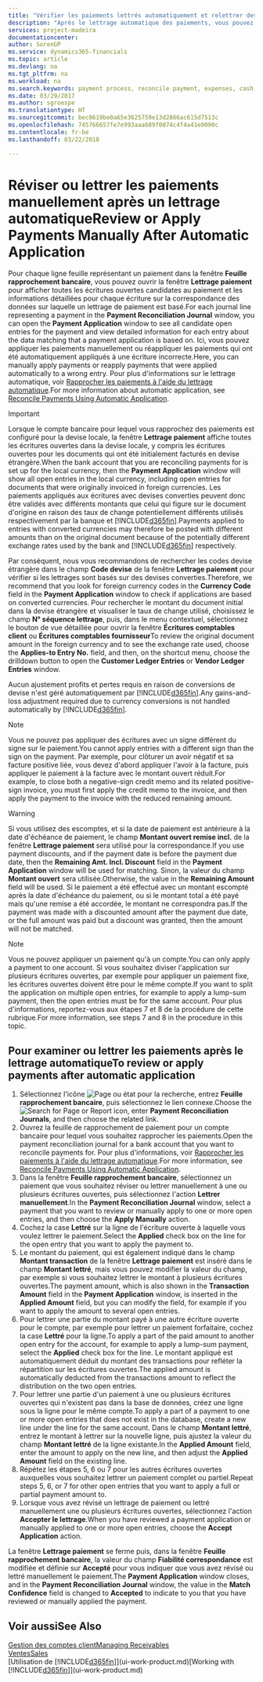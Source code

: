 ```yaml
---
title: "Vérifier les paiements lettrés automatiquement et relettrer des paiements manuellement | Microsoft Docs"
description: "Après le lettrage automatique des paiements, vous pouvez consulter toutes les écritures d'un paiement et relettrer manuellement celles qui ont été mal lettrées."
services: project-madeira
documentationcenter: 
author: SorenGP
ms.service: dynamics365-financials
ms.topic: article
ms.devlang: na
ms.tgt_pltfrm: na
ms.workload: na
ms.search.keywords: payment process, reconcile payment, expenses, cash receipts
ms.date: 03/29/2017
ms.author: sgroespe
ms.translationtype: HT
ms.sourcegitcommit: bec0619be0a65e3625759e13d2866ac615d7513c
ms.openlocfilehash: 745766657fe7e993aaa689f0074c4f4a41e0090c
ms.contentlocale: fr-be
ms.lasthandoff: 03/22/2018

---
```

# <a name="review-or-apply-payments-manually-after-automatic-application"></a><span data-ttu-id="90ea2-103">Réviser ou lettrer les paiements manuellement après un lettrage automatique</span><span class="sxs-lookup"><span data-stu-id="90ea2-103">Review or Apply Payments Manually After Automatic Application</span></span>
<span data-ttu-id="90ea2-104">Pour chaque ligne feuille représentant un paiement dans la fenêtre **Feuille rapprochement bancaire**, vous pouvez ouvrir la fenêtre **Lettrage paiement** pour afficher toutes les écritures ouvertes candidates au paiement et les informations détaillées pour chaque écriture sur la correspondance des données sur laquelle un lettrage de paiement est basé.</span><span class="sxs-lookup"><span data-stu-id="90ea2-104">For each journal line representing a payment in the **Payment Reconciliation Journal** window, you can open the **Payment Application** window to see all candidate open entries for the payment and view detailed information for each entry about the data matching that a payment application is based on.</span></span> <span data-ttu-id="90ea2-105">Ici, vous pouvez appliquer les paiements manuellement ou réappliquer les paiements qui ont été automatiquement appliqués à une écriture incorrecte.</span><span class="sxs-lookup"><span data-stu-id="90ea2-105">Here, you can manually apply payments or reapply payments that were applied automatically to a wrong entry.</span></span> <span data-ttu-id="90ea2-106">Pour plus d'informations sur le lettrage automatique, voir [Rapprocher les paiements à l'aide du lettrage automatique](receivables-how-reconcile-payments-auto-application.md).</span><span class="sxs-lookup"><span data-stu-id="90ea2-106">For more information about automatic application, see [Reconcile Payments Using Automatic Application](receivables-how-reconcile-payments-auto-application.md).</span></span>

> [!IMPORTANT]  
>   <span data-ttu-id="90ea2-107">Lorsque le compte bancaire pour lequel vous rapprochez des paiements est configuré pour la devise locale, la fenêtre **Lettrage paiement** affiche toutes les écritures ouvertes dans la devise locale, y compris les écritures ouvertes pour les documents qui ont été initialement facturés en devise étrangère.</span><span class="sxs-lookup"><span data-stu-id="90ea2-107">When the bank account that you are reconciling payments for is set up for the local currency, then the **Payment Application** window will show all open entries in the local currency, including open entries for documents that were originally invoiced in foreign currencies.</span></span> <span data-ttu-id="90ea2-108">Les paiements appliqués aux écritures avec devises converties peuvent donc être validés avec différents montants que celui qui figure sur le document d'origine en raison des taux de change potentiellement différents utilisés respectivement par la banque et [!INCLUDE[d365fin](includes/d365fin_md.md)].</span><span class="sxs-lookup"><span data-stu-id="90ea2-108">Payments applied to entries with converted currencies may therefore be posted with different amounts than on the original document because of the potentially different exchange rates used by the bank and [!INCLUDE[d365fin](includes/d365fin_md.md)] respectively.</span></span>

<span data-ttu-id="90ea2-109">Par conséquent, nous vous recommandons de rechercher les codes devise étrangère dans le champ **Code devise** de la fenêtre **Lettrage paiement** pour vérifier si les lettrages sont basés sur des devises converties.</span><span class="sxs-lookup"><span data-stu-id="90ea2-109">Therefore, we recommend that you look for foreign currency codes in the **Currency Code** field in the **Payment Application** window to check if applications are based on converted currencies.</span></span> <span data-ttu-id="90ea2-110">Pour rechercher le montant du document initial dans la devise étrangère et visualiser le taux de change utilisé, choisissez le champ **N° séquence lettrage**, puis, dans le menu contextuel, sélectionnez le bouton de vue détaillée pour ouvrir la fenêtre **Écritures comptables client** ou **Écritures comptables fournisseur**</span><span class="sxs-lookup"><span data-stu-id="90ea2-110">To review the original document amount in the foreign currency and to see the exchange rate used, choose the **Applies-to Entry No.** field, and then, on the shortcut menu, choose the drilldown button to open the **Customer Ledger Entries** or **Vendor Ledger Entries** window.</span></span>

<span data-ttu-id="90ea2-111">Aucun ajustement profits et pertes requis en raison de conversions de devise n'est géré automatiquement par [!INCLUDE[d365fin](includes/d365fin_md.md)].</span><span class="sxs-lookup"><span data-stu-id="90ea2-111">Any gains-and-loss adjustment required due to currency conversions is not handled automatically by [!INCLUDE[d365fin](includes/d365fin_md.md)].</span></span>

> [!NOTE]  
>   <span data-ttu-id="90ea2-112">Vous ne pouvez pas appliquer des écritures avec un signe différent du signe sur le paiement.</span><span class="sxs-lookup"><span data-stu-id="90ea2-112">You cannot apply entries with a different sign than the sign on the payment.</span></span> <span data-ttu-id="90ea2-113">Par exemple, pour clôturer un avoir négatif et sa facture positive liée, vous devez d'abord appliquer l'avoir à la facture, puis appliquer le paiement à la facture avec le montant ouvert réduit.</span><span class="sxs-lookup"><span data-stu-id="90ea2-113">For example, to close both a negative-sign credit memo and its related positive-sign invoice, you must first apply the credit memo to the invoice, and then apply the payment to the invoice with the reduced remaining amount.</span></span>

> [!WARNING]  
>   <span data-ttu-id="90ea2-114">Si vous utilisez des escomptes, et si la date de paiement est antérieure à la date d'échéance de paiement, le champ **Montant ouvert remise incl.** de la fenêtre **Lettrage paiement** sera utilisé pour la correspondance.</span><span class="sxs-lookup"><span data-stu-id="90ea2-114">If you use payment discounts, and if the payment date is before the payment due date, then the **Remaining Amt. Incl. Discount** field in the **Payment Application** window will be used for matching.</span></span> <span data-ttu-id="90ea2-115">Sinon, la valeur du champ **Montant ouvert** sera utilisée.</span><span class="sxs-lookup"><span data-stu-id="90ea2-115">Otherwise, the value in the **Remaining Amount** field will be used.</span></span> <span data-ttu-id="90ea2-116">Si le paiement a été effectué avec un montant escompté après la date d'échéance du paiement, ou si le montant total a été payé mais qu'une remise a été accordée, le montant ne correspondra pas.</span><span class="sxs-lookup"><span data-stu-id="90ea2-116">If the payment was made with a discounted amount after the payment due date, or the full amount was paid but a discount was granted, then the amount will not be matched.</span></span>

> [!NOTE]  
>   <span data-ttu-id="90ea2-117">Vous ne pouvez appliquer un paiement qu'à un compte.</span><span class="sxs-lookup"><span data-stu-id="90ea2-117">You can only apply a payment to one account.</span></span> <span data-ttu-id="90ea2-118">Si vous souhaitez diviser l'application sur plusieurs écritures ouvertes, par exemple pour appliquer un paiement fixe, les écritures ouvertes doivent être pour le même compte.</span><span class="sxs-lookup"><span data-stu-id="90ea2-118">If you want to split the application on multiple open entries, for example to apply a lump-sum payment, then the open entries must be for the same account.</span></span> <span data-ttu-id="90ea2-119">Pour plus d'informations, reportez-vous aux étapes 7 et 8 de la procédure de cette rubrique.</span><span class="sxs-lookup"><span data-stu-id="90ea2-119">For more information, see steps 7 and 8 in the procedure in this topic.</span></span>

## <a name="to-review-or-apply-payments-after-automatic-application"></a><span data-ttu-id="90ea2-120">Pour examiner ou lettrer les paiements après le lettrage automatique</span><span class="sxs-lookup"><span data-stu-id="90ea2-120">To review or apply payments after automatic application</span></span>
1. <span data-ttu-id="90ea2-121">Sélectionnez l'icône ![Page ou état pour la recherche](media/ui-search/search_small.png "Page ou état pour la recherche"), entrez **Feuille rapprochement bancaire**, puis sélectionnez le lien connexe.</span><span class="sxs-lookup"><span data-stu-id="90ea2-121">Choose the ![Search for Page or Report](media/ui-search/search_small.png "Search for Page or Report icon") icon, enter **Payment Reconciliation Journals**, and then choose the related link.</span></span>
2. <span data-ttu-id="90ea2-122">Ouvrez la feuille de rapprochement de paiement pour un compte bancaire pour lequel vous souhaitez rapprocher les paiements.</span><span class="sxs-lookup"><span data-stu-id="90ea2-122">Open the payment reconciliation journal for a bank account that you want to reconcile payments for.</span></span> <span data-ttu-id="90ea2-123">Pour plus d'informations, voir [Rapprocher les paiements à l'aide du lettrage automatique](receivables-how-reconcile-payments-auto-application.md).</span><span class="sxs-lookup"><span data-stu-id="90ea2-123">For more information, see [Reconcile Payments Using Automatic Application](receivables-how-reconcile-payments-auto-application.md).</span></span>
3. <span data-ttu-id="90ea2-124">Dans la fenêtre **Feuille rapprochement bancaire**, sélectionnez un paiement que vous souhaitez réviser ou lettrer manuellement à une ou plusieurs écritures ouvertes, puis sélectionnez l'action **Lettrer manuellement**.</span><span class="sxs-lookup"><span data-stu-id="90ea2-124">In the **Payment Reconciliation Journal** window, select a payment that you want to review or manually apply to one or more open entries, and then choose the **Apply Manually** action.</span></span>
4. <span data-ttu-id="90ea2-125">Cochez la case **Lettré** sur la ligne de l'écriture ouverte à laquelle vous voulez lettrer le paiement.</span><span class="sxs-lookup"><span data-stu-id="90ea2-125">Select the **Applied** check box on the line for the open entry that you want to apply the payment to.</span></span>
5. <span data-ttu-id="90ea2-126">Le montant du paiement, qui est également indiqué dans le champ **Montant transaction** de la fenêtre **Lettrage paiement** est inséré dans le champ **Montant lettré**, mais vous pouvez modifier la valeur du champ, par exemple si vous souhaitez lettrer le montant à plusieurs écritures ouvertes.</span><span class="sxs-lookup"><span data-stu-id="90ea2-126">The payment amount, which is also shown in the **Transaction Amount** field in the **Payment Application** window, is inserted in the **Applied Amount** field, but you can modify the field, for example if you want to apply the amount to several open entries.</span></span>
6. <span data-ttu-id="90ea2-127">Pour lettrer une partie du montant payé à une autre écriture ouverte pour le compte, par exemple pour lettrer un paiement forfaitaire, cochez la case **Lettré** pour la ligne.</span><span class="sxs-lookup"><span data-stu-id="90ea2-127">To apply a part of the paid amount to another open entry for the account, for example to apply a lump-sum payment, select the **Applied** check box for the line.</span></span> <span data-ttu-id="90ea2-128">Le montant appliqué est automatiquement déduit du montant des transactions pour refléter la répartition sur les écritures ouvertes.</span><span class="sxs-lookup"><span data-stu-id="90ea2-128">The applied amount is automatically deducted from the transactions amount to reflect the distribution on the two open entries.</span></span>
7. <span data-ttu-id="90ea2-129">Pour lettrer une partie d'un paiement à une ou plusieurs écritures ouvertes qui n'existent pas dans la base de données, créez une ligne sous la ligne pour le même compte.</span><span class="sxs-lookup"><span data-stu-id="90ea2-129">To apply a part of a payment to one or more open entries that does not exist in the database, create a new line under the line for the same account.</span></span> <span data-ttu-id="90ea2-130">Dans le champ **Montant lettré**, entrez le montant à lettrer sur la nouvelle ligne, puis ajustez la valeur du champ **Montant lettré** de la ligne existante.</span><span class="sxs-lookup"><span data-stu-id="90ea2-130">In the **Applied Amount** field, enter the amount to apply on the new line, and then adjust the **Applied Amount** field on the existing line.</span></span>
8. <span data-ttu-id="90ea2-131">Répétez les étapes 5, 6 ou 7 pour les autres écritures ouvertes auxquelles vous souhaitez lettrer un paiement complet ou partiel.</span><span class="sxs-lookup"><span data-stu-id="90ea2-131">Repeat steps 5, 6, or 7 for other open entries that you want to apply a full or partial payment amount to.</span></span>
9. <span data-ttu-id="90ea2-132">Lorsque vous avez révisé un lettrage de paiement ou lettré manuellement une ou plusieurs écritures ouvertes, sélectionnez l'action **Accepter le lettrage**.</span><span class="sxs-lookup"><span data-stu-id="90ea2-132">When you have reviewed a payment application or manually applied to one or more open entries, choose the **Accept Application** action.</span></span>

<span data-ttu-id="90ea2-133">La fenêtre **Lettrage paiement** se ferme puis, dans la fenêtre **Feuille rapprochement bancaire**, la valeur du champ **Fiabilité correspondance** est modifiée et définie sur **Accepté** pour vous indiquer que vous avez révisé ou lettré manuellement le paiement.</span><span class="sxs-lookup"><span data-stu-id="90ea2-133">The **Payment Application** window  closes, and in the **Payment Reconciliation Journal** window, the value in the **Match Confidence** field is changed to **Accepted** to indicate to you that you have reviewed or manually applied the payment.</span></span>

## <a name="see-also"></a><span data-ttu-id="90ea2-134">Voir aussi</span><span class="sxs-lookup"><span data-stu-id="90ea2-134">See Also</span></span>
[<span data-ttu-id="90ea2-135">Gestion des comptes client</span><span class="sxs-lookup"><span data-stu-id="90ea2-135">Managing Receivables</span></span>](receivables-manage-receivables.md)  
[<span data-ttu-id="90ea2-136">Ventes</span><span class="sxs-lookup"><span data-stu-id="90ea2-136">Sales</span></span>](sales-manage-sales.md)  
<span data-ttu-id="90ea2-137">[Utilisation de [!INCLUDE[d365fin](includes/d365fin_md.md)]](ui-work-product.md)</span><span class="sxs-lookup"><span data-stu-id="90ea2-137">[Working with [!INCLUDE[d365fin](includes/d365fin_md.md)]](ui-work-product.md)</span></span>

